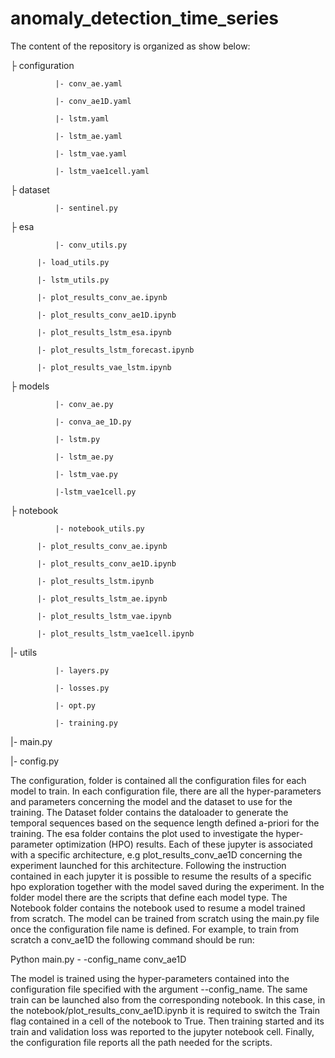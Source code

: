 # anomaly_detection_time_series
The content of the repository is organized as show below:

 

├ configuration

              |- conv_ae.yaml

              |- conv_ae1D.yaml

              |- lstm.yaml

              |- lstm_ae.yaml

              |- lstm_vae.yaml

              |- lstm_vae1cell.yaml

├ dataset

              |- sentinel.py

├ esa

              |- conv_utils.py

	      |- load_utils.py

	      |- lstm_utils.py

	      |- plot_results_conv_ae.ipynb

	      |- plot_results_conv_ae1D.ipynb

	      |- plot_results_lstm_esa.ipynb

	      |- plot_results_lstm_forecast.ipynb

	      |- plot_results_vae_lstm.ipynb

├ models

              |- conv_ae.py

              |- conva_ae_1D.py

              |- lstm.py

              |- lstm_ae.py

              |- lstm_vae.py

              |-lstm_vae1cell.py

├ notebook

              |- notebook_utils.py

	      |- plot_results_conv_ae.ipynb

	      |- plot_results_conv_ae1D.ipynb

	      |- plot_results_lstm.ipynb

	      |- plot_results_lstm_ae.ipynb

	      |- plot_results_lstm_vae.ipynb

	      |- plot_results_lstm_vae1cell.ipynb

 
|- utils

              |- layers.py

              |- losses.py

              |- opt.py

              |- training.py

|- main.py

|- config.py

 

The configuration, folder is contained all the configuration files for each model to train. In each configuration file, there are all the hyper-parameters and parameters concerning the model and the dataset to use for the training. The Dataset folder contains the dataloader to generate the temporal sequences based on the sequence length defined a-priori for the training. The esa folder contains the plot used to investigate the hyper-parameter optimization (HPO) results. Each of these jupyter is associated with a specific architecture, e.g plot_results_conv_ae1D concerning the experiment launched for this architecture. Following the instruction contained in each jupyter it is possible to resume the results of a specific hpo exploration together with the model saved during the experiment. In the folder model there are the scripts that define each model type. The Notebook folder contains the notebook used to resume a model trained from scratch. The model can be trained from scratch using the main.py file once the configuration file name is defined. For example, to train from scratch a conv_ae1D the following command should be run:

Python main.py - -config_name conv_ae1D

The model is trained using the hyper-parameters contained into the configuration file specified with the argument --config_name. The same train can be launched also from the corresponding notebook. In this case, in the notebook/plot_results_conv_ae1D.ipynb it is required to switch the Train flag contained in a cell of the notebook to True. Then training started and its train and validation loss was reported to the jupyter notebook cell. Finally, the configuration file reports all the path needed for the scripts.
